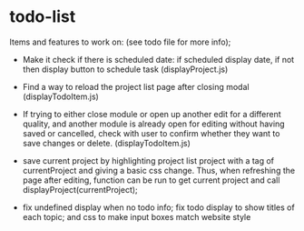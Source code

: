 # todo-list

Items and features to work on: (see todo file for more info);
 - Make it check if there is scheduled date: if scheduled display date, if not then display button to schedule task (displayProject.js)
 - Find a way to reload the project list page after closing modal (displayTodoItem.js)
 - If trying to either close module or open up another edit for a different quality, and another module is already open for editing 
   without having saved or cancelled, check with user to confirm whether they want to save changes or delete. (displayTodoItem.js)


 -  save current project by highlighting project list project with a tag of currentProject and giving a basic css change. Thus, when refreshing the page after editing,
    function can be run to get current project and call displayProject(currentProject);

 - fix undefined display when no todo info; fix todo display to show titles of each topic; and css to make input boxes match website style
